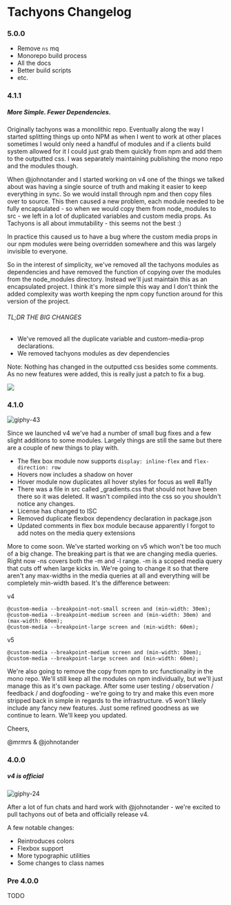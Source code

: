 # Tachyons Changelog

### 5.0.0

- Remove `ns` mq
- Monorepo build process
- All the docs
- Better build scripts
- etc.

### 4.1.1

##### More Simple. Fewer Dependencies.

Originally tachyons was a monolithic repo. Eventually along the way I started splitting things up onto NPM as when I went to work at other places sometimes I would only need a handful of modules and if a clients build system allowed for it I could just grab them quickly from npm and add them to the outputted css. I was separately maintaining publishing the mono repo and the modules though. 

When @johnotander and I started working on v4 one of the things we talked about was having a single source of truth and making it easier to keep everything in sync. So we would install through npm and then copy files over to source. This then caused a new problem, each module needed to be fully encapsulated - so when we would copy them from node_modules to src - we left in a lot of duplicated variables and custom media props. As Tachyons is all about immutability - this seems not the best :) 

In practice this caused us to have a bug where the custom media props in our npm modules were being overridden somewhere and this was largely invisible to everyone. 

So in the interest of simplicity, we've removed all the tachyons modules as dependencies and have removed the function of copying over the modules from the node_modules directory. Instead we'll just maintain this as an encapsulated project. I think it's more simple this way and I don't think the added complexity was worth keeping the npm copy function around for this version of the project.

###### TL;DR THE BIG CHANGES

* We've removed all the duplicate variable and custom-media-prop declarations. 
* We removed tachyons modules as dev dependencies

Note: Nothing has changed in the outputted css besides some comments. As no new features were added, this is really just a patch to fix a bug.

![](https://media.giphy.com/media/3o7TKzlmFU4mItMlyw/giphy.gif)

### 4.1.0

![giphy-43](https://cloud.githubusercontent.com/assets/1748143/17814037/d1cb5378-6625-11e6-951b-084fab3367d9.gif)


Since we launched v4 we've had a number of small bug fixes and a few slight additions to some modules.
Largely things are still the same but there are a couple of new things to play with.

* The flex box module now supports ```display: inline-flex``` and ```flex-direction: row```
* Hovers now includes a shadow on hover
* Hover module now duplicates all hover styles for focus as well #a11y
* There was a file in src called _gradients.css that should not have been there so it was deleted. It wasn't compiled into the css so you shouldn't notice any changes.
* License has changed to ISC
* Removed duplicate flexbox dependency declaration in package.json
* Updated comments in flex box module because apparently I forgot to add notes on the media query extensions

More to come soon. We've started working on v5 which won't be too much of a big change. The breaking part is that we are changing media queries. Right now -ns covers both the -m and -l range. -m is a scoped media query that cuts off when large kicks in. We're going to change it so that there aren't any max-widths in the media queries at all and everything will be completely min-width based. It's the difference between:

v4
```
@custom-media --breakpoint-not-small screen and (min-width: 30em);
@custom-media --breakpoint-medium screen and (min-width: 30em) and (max-width: 60em);
@custom-media --breakpoint-large screen and (min-width: 60em);
```

v5
```
@custom-media --breakpoint-medium screen and (min-width: 30em);
@custom-media --breakpoint-large screen and (min-width: 60em);
```

We're also going to remove the copy from npm to src functionality in the mono repo. We'll still keep all the modules on npm individually, but we'll just manage this as it's own package. After some user testing / observation / feedback / and dogfooding - we're going to try and make this even more stripped back in simple in regards to the infrastructure. v5 won't likely include any fancy new features. Just some refined goodness as we continue to learn. We'll keep you updated.

Cheers,

@mrmrs & @johnotander

### 4.0.0

##### v4 is official

![giphy-24](https://cloud.githubusercontent.com/assets/1748143/16592467/b85d26fc-42d8-11e6-83fb-5b857c8cbed4.gif)

After a lot of fun chats and hard work with @johnotander - we're excited to pull tachyons out of beta and officially release v4.

A few notable changes:
- Reintroduces colors
- Flexbox support
- More typographic utilities
- Some changes to class names

### Pre 4.0.0

TODO
